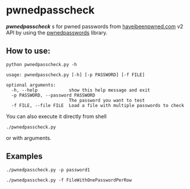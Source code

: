 # pwnedpasscheck

***pwnedpasscheck*** s for pwned passwords from [haveibeenpwned.com](https://haveibeenpwned.com/API/v2#PwnedPasswords) v2 API by using the [pwnedpasswords](https://github.com/lionheart/pwnedpasswords) library.

How to use:
---

```shell
python pwnedpasscheck.py -h
  
usage: pwnedpasscheck.py [-h] [-p PASSWORD] [-f FILE]

optional arguments:
  -h, --help            show this help message and exit
  -p PASSWORD, --password PASSWORD
                        The password you want to test
  -f FILE, --file FILE  Load a file with multiple passwords to check
  ```
  
  You can also execute it directly from shell
  
  ```shell
  ./pwnedpasscheck.py
  ```
  or with arguments.
  
  Examples
  ---
  
  ```shell
  ./pwnedpasscheck.py -p password1
  ```
  
  ```shell
  ./pwnedpasscheck.py -f FileWithOnePasswordPerRow
  ```
